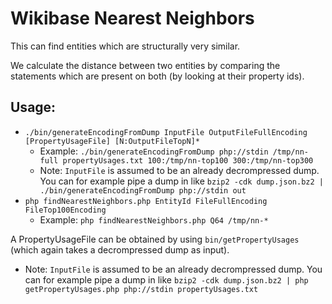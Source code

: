 # Wikibase Nearest Neighbors
This can find entities which are structurally very similar.

We calculate the distance between two entities by comparing the statements which are present on both (by looking at their property ids).

## Usage:
* `./bin/generateEncodingFromDump InputFile OutputFileFullEncoding [PropertyUsageFile] [N:OutputFileTopN]*`
  * Example: `./bin/generateEncodingFromDump php://stdin /tmp/nn-full propertyUsages.txt 100:/tmp/nn-top100 300:/tmp/nn-top300`
  * Note: `InputFile` is assumed to be an already decrompressed dump. You can for example pipe a dump in like `bzip2 -cdk dump.json.bz2 | ./bin/generateEncodingFromDump php://stdin out`
* `php findNearestNeighbors.php EntityId FileFullEncoding FileTop100Encoding`
  * Example: `php findNearestNeighbors.php Q64 /tmp/nn-*`

A PropertyUsageFile can be obtained by using `bin/getPropertyUsages` (which again takes a decrompressed dump as input).

* Note: `InputFile` is assumed to be an already decrompressed dump. You can for example pipe a dump in like `bzip2 -cdk dump.json.bz2 | php getPropertyUsages.php php://stdin propertyUsages.txt`
